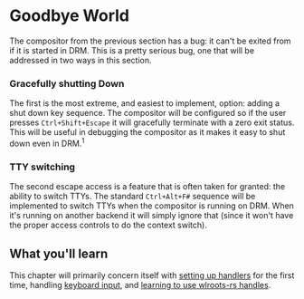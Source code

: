 # Goodbye World
The compositor from the previous section has a bug\: it can't be exited from if
it is started in DRM. This is a pretty serious bug, one that will be addressed
in two ways in this section.

### Gracefully shutting Down

The first is the most extreme, and easiest to implement, option: adding a shut
down key sequence. The compositor will be configured so if the user presses
`Ctrl+Shift+Escape` it will gracefully terminate with a zero exit status. This
will be useful in debugging the compositor as it makes it easy to shut down even
in DRM.<sup>1</sup>

### TTY switching

The second escape access is a feature that is often taken for granted: the
ability to switch TTYs. The standard `Ctrl+Alt+F#` sequence will be implemented
to switch TTYs when the compositor is running on DRM. When it's running on
another backend it will simply ignore that (since it won't have the proper
access controls to do the context switch).

## What you'll learn

This chapter will primarily concern itself with [setting up
handlers](http://way-cooler.org/docs/wlroots/input/keyboard/trait.Handler.html)
for the first time, handling [keyboard
input](http://way-cooler.org/docs/wlroots/input/keyboard/event/struct.Key.html),
and [learning to use wlroots-rs handles](http://way-cooler.org/docs/wlroots/utils/struct.Handle.html).
